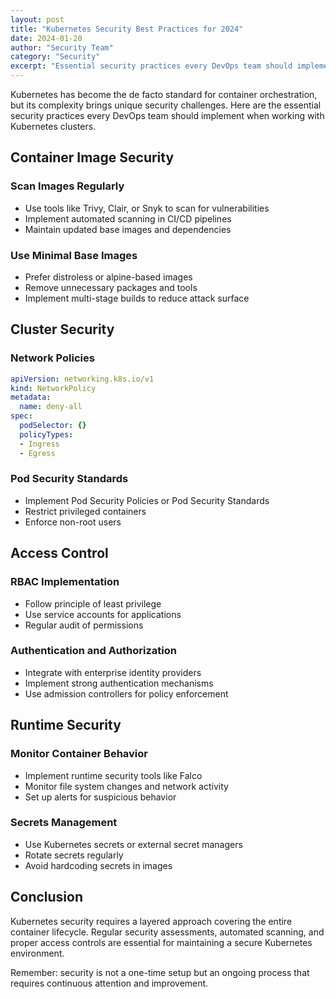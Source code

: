 ```yaml
---
layout: post
title: "Kubernetes Security Best Practices for 2024"
date: 2024-01-20
author: "Security Team"
category: "Security"
excerpt: "Essential security practices every DevOps team should implement when working with Kubernetes clusters in production environments."
---
```


Kubernetes has become the de facto standard for container orchestration, but its complexity brings unique security challenges. Here are the essential security practices every DevOps team should implement when working with Kubernetes clusters.

## Container Image Security

### Scan Images Regularly
- Use tools like Trivy, Clair, or Snyk to scan for vulnerabilities
- Implement automated scanning in CI/CD pipelines
- Maintain updated base images and dependencies

### Use Minimal Base Images
- Prefer distroless or alpine-based images
- Remove unnecessary packages and tools
- Implement multi-stage builds to reduce attack surface

## Cluster Security

### Network Policies
```yaml
apiVersion: networking.k8s.io/v1
kind: NetworkPolicy
metadata:
  name: deny-all
spec:
  podSelector: {}
  policyTypes:
  - Ingress
  - Egress
```

### Pod Security Standards
- Implement Pod Security Policies or Pod Security Standards
- Restrict privileged containers
- Enforce non-root users

## Access Control

### RBAC Implementation
- Follow principle of least privilege
- Use service accounts for applications
- Regular audit of permissions

### Authentication and Authorization
- Integrate with enterprise identity providers
- Implement strong authentication mechanisms
- Use admission controllers for policy enforcement

## Runtime Security

### Monitor Container Behavior
- Implement runtime security tools like Falco
- Monitor file system changes and network activity
- Set up alerts for suspicious behavior

### Secrets Management
- Use Kubernetes secrets or external secret managers
- Rotate secrets regularly
- Avoid hardcoding secrets in images

## Conclusion

Kubernetes security requires a layered approach covering the entire container lifecycle. Regular security assessments, automated scanning, and proper access controls are essential for maintaining a secure Kubernetes environment.

Remember: security is not a one-time setup but an ongoing process that requires continuous attention and improvement. 